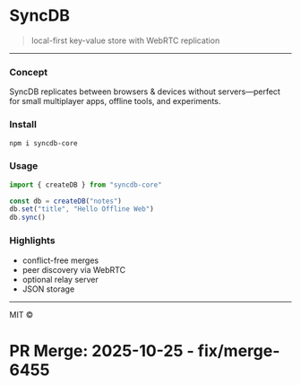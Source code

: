 #  **SyncDB**

> local-first key-value store with WebRTC replication

---

### Concept

SyncDB replicates between browsers & devices without servers—perfect for small multiplayer apps, offline tools, and experiments.

### Install

```bash
npm i syncdb-core
```

### Usage

```js
import { createDB } from "syncdb-core"

const db = createDB("notes")
db.set("title", "Hello Offline Web")
db.sync()
```

### Highlights

* conflict-free merges
* peer discovery via WebRTC
* optional relay server
* JSON storage

---

MIT ©

# PR Merge: 2025-10-25 - fix/merge-6455
